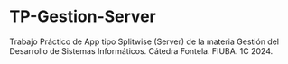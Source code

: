 # TP-Gestion-Server
Trabajo Práctico de App tipo Splitwise (Server) de la materia Gestión del Desarrollo de Sistemas Informáticos. Cátedra Fontela. FIUBA. 1C 2024.
